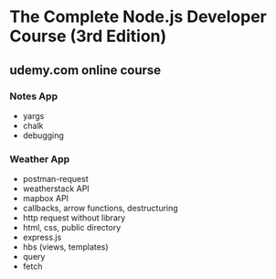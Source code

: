 # The Complete Node.js Developer Course (3rd Edition)

## udemy.com online course

### Notes App

- yargs
- chalk
- debugging

### Weather App

- postman-request
- weatherstack API
- mapbox API
- callbacks, arrow functions, destructuring
- http request without library
- html, css, public directory
- express.js
- hbs (views, templates)
- query
- fetch
